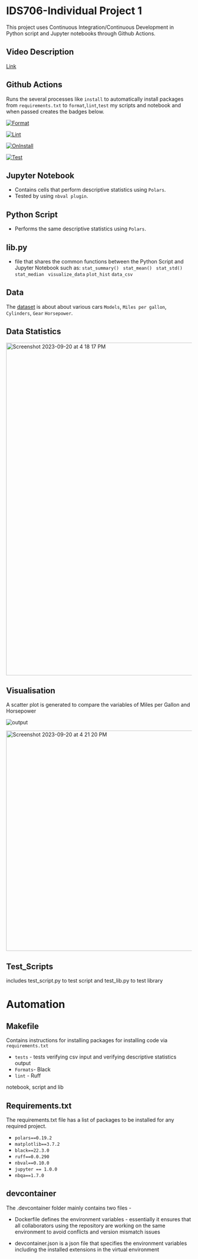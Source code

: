 # IDS706-Individual Project 1

This project uses Continuous Integration/Continuous Development in Python script and Jupyter notebooks through Github Actions.

## Video Description

[Link](https://youtu.be/9PpnvsMWJpQ)

## Github Actions

Runs the several processes like `install` to automatically install packages from `requirements.txt` to `format`,`lint`,`test` my scripts and notebook and when passed creates the badges below.

[![Format](https://github.com/nogibjj/Keon_individualproject_1/actions/workflows/format.yml/badge.svg)](https://github.com/nogibjj/Keon_individualproject_1/actions/workflows/format.yml)

[![Lint](https://github.com/nogibjj/Keon_individualproject_1/actions/workflows/lint.yml/badge.svg)](https://github.com/nogibjj/Keon_individualproject_1/actions/workflows/lint.yml)

[![OnInstall](https://github.com/nogibjj/Keon_individualproject_1/actions/workflows/install.yml/badge.svg)](https://github.com/nogibjj/Keon_individualproject_1/actions/workflows/install.yml)

[![Test](https://github.com/nogibjj/Keon_individualproject_1/actions/workflows/test.yml/badge.svg)](https://github.com/nogibjj/Keon_individualproject_1/actions/workflows/test.yml) 

## Jupyter Notebook 
 * Contains cells that perform descriptive statistics using `Polars`.
 * Tested by using `nbval plugin`.
   
## Python Script 

 * Performs the same descriptive statistics using `Polars`.

## lib.py 

 * file that shares the common functions between the Python Script and Jupyter Notebook such as:
   `stat_summary()`
   ` stat_mean()`
   ` stat_std()`
   ` stat_median`
   ` visualize_data`
   `plot_hist`
   `data_csv`
   
## Data

The [dataset](https://gist.githubusercontent.com/seankross/a412dfbd88b3db70b74b/raw/5f23f993cd87c283ce766e7ac6b329ee7cc2e1d1/mtcars.csv)
is about about various cars `Models`, `Miles per gallon`, `Cylinders`, `Gear` `Horsepower`.

## Data Statistics

<img width="903" alt="Screenshot 2023-09-20 at 4 18 17 PM" src="https://github.com/nogibjj/Keon_individualproject_1/assets/125210401/4f2fe092-294e-4a00-afb0-d73f851d4c79">

  
## Visualisation 

A scatter plot is generated to compare the variables of Miles per Gallon and Horsepower

![output](https://github.com/nogibjj/IDS706_mini_project_2/assets/125210401/ce1cb228-d3f5-4888-a51a-845cee91a1b5)

<img width="598" alt="Screenshot 2023-09-20 at 4 21 20 PM" src="https://github.com/nogibjj/Keon_individualproject_1/assets/125210401/1d64e3ce-9bfb-4d7f-bac3-fc8ad193531e">

## Test_Scripts

includes test_script.py to test script and test_lib.py to test library

# Automation 

## Makefile 

Contains instructions for installing packages for installing code via `requirements.txt` 
   * `tests` - tests verifying csv input and verifying descriptive statistics output
   * `Formats`- Black
   * `lint` - Ruff

notebook, script and lib
 
## Requirements.txt

The requirements.txt file has a list of packages to be installed for any required project.

   * `polars==0.19.2`
   * `matplotlib==3.7.2`
   * `black==22.3.0`
   * `ruff==0.0.290`
   * `nbval==0.10.0`
   * `jupyter == 1.0.0`
   * `nbqa==1.7.0`


## devcontainer

The .devcontainer folder mainly contains two files -

- Dockerfile defines the environment variables - essentially it ensures that all collaborators using the repository are working on the same environment to avoid conflicts and version mismatch issues

- devcontainer.json is a json file that specifies the environment variables including the installed extensions in the virtual environment

